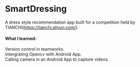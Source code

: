 # SmartDressing

A dress style recommendation app built for a competition held by TIANCHI(https://tianchi.aliyun.com/).

#### What I learned:
  Version control in teamworks. <br>
  Intergrating Opencv with Android App. <br>
  Calling camera in an Android App to capture videos.


